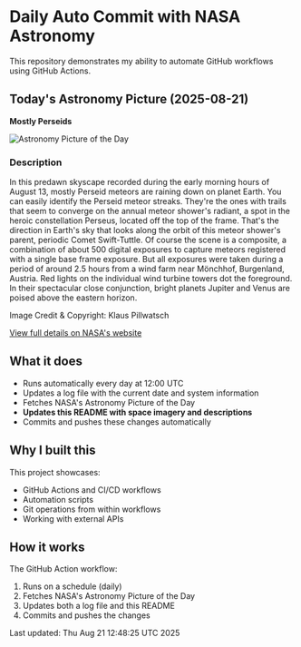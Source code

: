 # Daily Auto Commit with NASA Astronomy
This repository demonstrates my ability to automate GitHub workflows using GitHub Actions.

## Today's Astronomy Picture (2025-08-21)
**Mostly Perseids**

![Astronomy Picture of the Day](https://apod.nasa.gov/apod/image/2508/20250813_035050-TL4IMG_7698nebulb7331-7833ss_1024.jpg)

### Description
In this predawn skyscape recorded during the early morning hours of August 13, mostly Perseid meteors are raining down on planet Earth. You can easily identify the Perseid meteor streaks. They're the ones with trails that seem to converge on the annual meteor shower's radiant, a spot in the heroic constellation Perseus, located off the top of the frame. That's the direction in Earth's sky that looks along the orbit of this meteor shower's parent, periodic Comet Swift-Tuttle. Of course the scene is a composite, a combination of about 500 digital exposures to capture meteors registered with a single base frame exposure. But all exposures were taken during a period of around 2.5 hours from a wind farm near Mönchhof, Burgenland, Austria. Red lights on the individual wind turbine towers dot the foreground. In their spectacular close conjunction, bright planets Jupiter and Venus are poised above the eastern horizon.

Image Credit & Copyright: Klaus Pillwatsch

[View full details on NASA's website](https://apod.nasa.gov/apod/astropix.html)

## What it does
- Runs automatically every day at 12:00 UTC
- Updates a log file with the current date and system information
- Fetches NASA's Astronomy Picture of the Day
- **Updates this README with space imagery and descriptions**
- Commits and pushes these changes automatically

## Why I built this
This project showcases:
- GitHub Actions and CI/CD workflows
- Automation scripts
- Git operations from within workflows
- Working with external APIs

## How it works
The GitHub Action workflow:
1. Runs on a schedule (daily)
2. Fetches NASA's Astronomy Picture of the Day
3. Updates both a log file and this README
4. Commits and pushes the changes

Last updated: Thu Aug 21 12:48:25 UTC 2025
